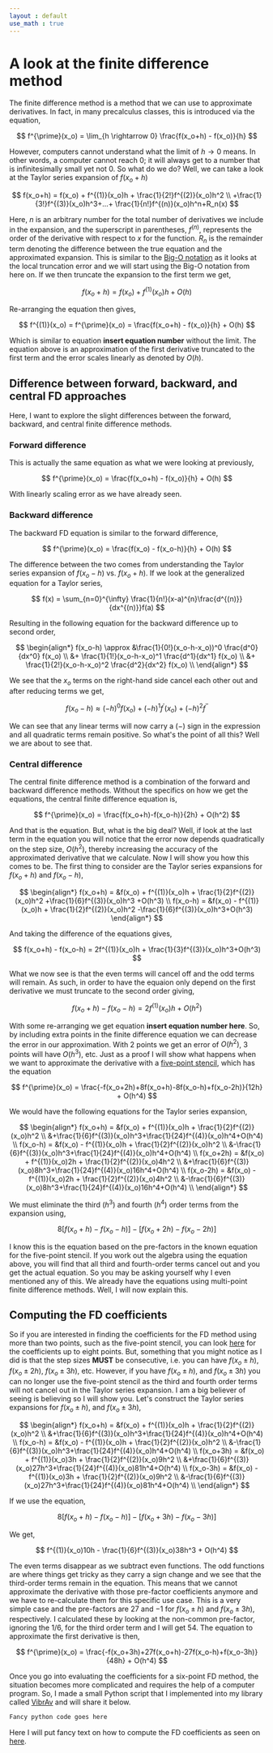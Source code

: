 ```yaml
---
layout : default
use_math : true
---
```


# A look at the finite difference method

The finite difference method is a method that we can use to approximate derivatives. In fact, in many precalculus classes, this is introduced via the equation,

$$
f^{\prime}(x_o) = \lim_{h \rightarrow 0} \frac{f(x_o+h) - f(x_o)}{h}
$$

However, computers cannot understand what the limit of $h \rightarrow 0$ means. In other words, a computer cannot reach 0; it will always get to a number that is infinitesimally small yet not 0. So what do we do? Well, we can take a look at the Taylor series expansion of $f(x_o+h)$

$$
f(x_o+h) = f(x_o) + f^{(1)}(x_o)h + \frac{1}{2!}f^{(2)}(x_o)h^2 \\
               +\frac{1}{3!}f^{(3)}(x_o)h^3+...+ \frac{1}{n!}f^{(n)}(x_o)h^n+R_n(x)
$$

Here, $n$ is an arbitrary number for the total number of derivatives we include in the expansion, and the superscript in parentheses, $f^{(n)}$, represents the order of the derivative with respect to $x$ for the function. $R_n$ is the remainder term denoting the difference between the true equation and the approximated expansion. This is similar to the [Big-O notation](https://en.wikipedia.org/wiki/Big_O_notation) as it looks at the local truncation error and we will start using the Big-O notation from here on. If we then truncate the expansion to the first term we get,

$$
f(x_o+h) = f(x_o) + f^{(1)}(x_o)h + O(h)
$$

Re-arranging the equation then gives,

$$
f^{(1)}(x_o) = f^{\prime}(x_o) = \frac{f(x_o+h) - f(x_o)}{h} + O(h)
$$

Which is similar to equation **insert equation number** without the limit. The equation above is an approximation of the first derivative truncated to the first term and the error scales linearly as denoted by $O(h)$.

## Difference between forward, backward, and central FD approaches

Here, I want to explore the slight differences between the forward, backward, and central finite difference methods.

### Forward difference

This is actually the same equation as what we were looking at previously,

$$
f^{\prime}(x_o) = \frac{f(x_o+h) - f(x_o)}{h} + O(h)
$$

With linearly scaling error as we have already seen.

### Backward difference

The backward FD equation is similar to the forward difference,

$$
f^{\prime}(x_o) = \frac{f(x_o) - f(x_o-h)}{h} + O(h)
$$

The difference between the two comes from understanding the Taylor series expansion of $f(x_o-h)$ vs. $f(x_o+h)$. If we look at the generalized equation for a Taylor series,

$$
f(x) = \sum_{n=0}^{\infty} \frac{1}{n!}(x-a)^{n}\frac{d^{(n)}}{dx^{(n)}}f(a)
$$

Resulting in the following equation for the backward difference up to second order,

$$
\begin{align*}
f(x_o-h) \approx 
    &\frac{1}{0!}(x_o-h-x_o))^0 \frac{d^0}{dx^0} f(x_o) \\
    &+ \frac{1}{1!}(x_o-h-x_o)^1 \frac{d^1}{dx^1} f(x_o) \\
    &+ \frac{1}{2!}(x_o-h-x_o)^2 \frac{d^2}{dx^2} f(x_o) \\
\end{align*}
$$

We see that the $x_o$ terms on the right-hand side cancel each other out and after reducing terms we get,

$$
f(x_o-h) \approx (-h)^0 f(x_o) + (-h)^1 f^{\prime}(x_o) + (-h)^2 f^{\prime\prime}
$$

We can see that any linear terms will now carry a ($-$) sign in the expression and all quadratic terms remain positive. So what's the point of all this? Well we are about to see that.

### Central difference

The central finite difference method is a combination of the forward and backward difference methods. Without the specifics on how we get the equations, the central finite difference equation is,

$$
f^{\prime}(x_o) = \frac{f(x_o+h)-f(x_o-h)}{2h} + O(h^2)
$$

And that is the equation. But, what is the big deal? Well, if look at the last term in the equation you will notice that the error now depends quadratically on the step size, $O(h^2)$, thereby increasing the accuracy of the approximated derivative that we calculate. Now I will show you how this comes to be. The first thing to consider are the Taylor series expansions for $f(x_o+h)$ and $f(x_o-h)$,

$$
\begin{align*}
    f(x_o+h) = &f(x_o) + f^{(1)}(x_o)h + \frac{1}{2}f^{(2)}(x_o)h^2
               +\frac{1}{6}f^{(3)}(x_o)h^3 +O(h^3) \\
    f(x_o-h) = &f(x_o) - f^{(1)}(x_o)h + \frac{1}{2}f^{(2)}(x_o)h^2 
               -\frac{1}{6}f^{(3)}(x_o)h^3+O(h^3)
\end{align*}
$$

And taking the difference of the equations gives,

$$
f(x_o+h) - f(x_o-h) = 2f^{(1)}(x_o)h + \frac{1}{3}f^{(3)}(x_o)h^3+O(h^3)
$$

What we now see is that the even terms will cancel off and the odd terms will remain. As such, in order to have the equaion only depend on the first derivative we must truncate to the second order giving,

$$
f(x_o+h) - f(x_o-h) = 2f^{(1)}(x_o)h + O(h^2)
$$

With some re-arranging we get equation **insert equation number here**. So, by including extra points in the finite difference equation we can decrease the error in our approximation. With 2 points we get an error of $O(h^2)$, 3 points will have $O(h^3)$, etc. Just as a proof I will show what happens when we want to approximate the derivative with a [five-point stencil](https://en.wikipedia.org/wiki/Five-point_stencil), which has the equation

$$
f^{\prime}(x_o) = \frac{-f(x_o+2h)+8f(x_o+h)-8f(x_o-h)+f(x_o-2h)}{12h} + O(h^4)
$$

We would have the following equations for the Taylor series expansion,

$$
\begin{align*}
    f(x_o+h) = &f(x_o) + f^{(1)}(x_o)h + \frac{1}{2}f^{(2)}(x_o)h^2 \\
               &+\frac{1}{6}f^{(3)}(x_o)h^3+\frac{1}{24}f^{(4)}(x_o)h^4+O(h^4) \\
    f(x_o-h) = &f(x_o) - f^{(1)}(x_o)h + \frac{1}{2}f^{(2)}(x_o)h^2 \\
               &-\frac{1}{6}f^{(3)}(x_o)h^3+\frac{1}{24}f^{(4)}(x_o)h^4+O(h^4) \\
    f(x_o+2h) = &f(x_o) + f^{(1)}(x_o)2h + \frac{1}{2}f^{(2)}(x_o)4h^2 \\
               &+\frac{1}{6}f^{(3)}(x_o)8h^3+\frac{1}{24}f^{(4)}(x_o)16h^4+O(h^4) \\
    f(x_o-2h) = &f(x_o) - f^{(1)}(x_o)2h + \frac{1}{2}f^{(2)}(x_o)4h^2 \\
               &-\frac{1}{6}f^{(3)}(x_o)8h^3+\frac{1}{24}f^{(4)}(x_o)16h^4+O(h^4) \\
\end{align*}
$$

We must eliminate the third ($h^3$) and fourth ($h^4$) order terms from the expansion using,

$$
8[f(x_o+h)-f(x_o-h)] - [f(x_o+2h)-f(x_o-2h)]
$$

I know this is the equation based on the pre-factors in the known equation for the five-point stencil. If you work out the algebra using the equation above, you will find that all third and fourth-order terms cancel out and you get the actual equation. So you may be asking yourself why I even mentioned any of this. We already have the equations using multi-point finite difference methods. Well, I will now explain this.

## Computing the FD coefficients

So if you are interested in finding the coefficients for the FD method using more than two points, such as the five-point stencil, you can look [here](https://en.wikipedia.org/wiki/Finite_difference_coefficient) for the coefficients up to eight points. But, something that you might notice as I did is that the step sizes **MUST** be consecutive, i.e. you can have $f(x_o\pm h)$, $f(x_o\pm 2h)$, $f(x_o\pm 3h)$, etc. However, if you have $f(x_o\pm h)$, and $f(x_o\pm 3h)$ you can no longer use the five-point stencil as the third and fourth order terms will not cancel out in the Taylor series expansion. I am a big believer of seeing is believing so I will show you. Let's construct the Taylor series expansions for $f(x_o\pm h)$, and $f(x_o\pm 3h)$,

$$
\begin{align*}
    f(x_o+h) = &f(x_o) + f^{(1)}(x_o)h + \frac{1}{2}f^{(2)}(x_o)h^2 \\
               &+\frac{1}{6}f^{(3)}(x_o)h^3+\frac{1}{24}f^{(4)}(x_o)h^4+O(h^4) \\
    f(x_o-h) = &f(x_o) - f^{(1)}(x_o)h + \frac{1}{2}f^{(2)}(x_o)h^2 \\
               &-\frac{1}{6}f^{(3)}(x_o)h^3+\frac{1}{24}f^{(4)}(x_o)h^4+O(h^4) \\
    f(x_o+3h) = &f(x_o) + f^{(1)}(x_o)3h + \frac{1}{2}f^{(2)}(x_o)9h^2 \\
               &+\frac{1}{6}f^{(3)}(x_o)27h^3+\frac{1}{24}f^{(4)}(x_o)81h^4+O(h^4) \\
    f(x_o-3h) = &f(x_o) - f^{(1)}(x_o)3h + \frac{1}{2}f^{(2)}(x_o)9h^2 \\
               &-\frac{1}{6}f^{(3)}(x_o)27h^3+\frac{1}{24}f^{(4)}(x_o)81h^4+O(h^4) \\
\end{align*}
$$

If we use the equation,

$$
8[f(x_o+h)-f(x_o-h)] - [f(x_o+3h)-f(x_o-3h)]
$$

We get,

$$
f^{(1)}(x_o)10h - \frac{1}{6}f^{(3)}(x_o)38h^3 + O(h^4)
$$

The even terms disappear as we subtract even functions. The odd functions are where things get tricky as they carry a sign change and we see that the third-order terms remain in the equation. This means that we cannot approximate the derivative with those pre-factor coefficients anymore and we have to re-calculate them for this specific use case. This is a very simple case and the pre-factors are $27$ and $-1$ for $f(x_o\pm h)$ and $f(x_o\pm 3h)$, respectively. I calculated these by looking at the non-common pre-factor, ignoring the 1/6, for the third order term and I will get 54. The equation to approximate the first derivative is then,

$$
f^{\prime}(x_o) = \frac{-f(x_o+3h)+27f(x_o+h)-27f(x_o-h)+f(x_o-3h)}{48h} + O(h^4)
$$

Once you go into evaluating the coefficients for a six-point FD method, the situation becomes more complicated and requires the help of a computer program. So, I made a small Python script that I implemented into my library called [VibrAv](https://github.com/herbertludowieg/vibrav) and will share it below.

```python
Fancy python code goes here
```

Here I will put fancy text on how to compute the FD coefficients as seen on [here](https://en.wikipedia.org/wiki/Finite_difference_coefficient).
